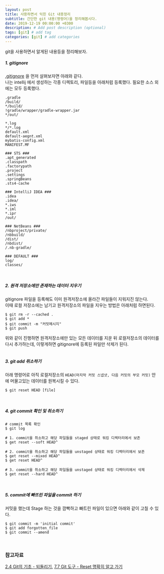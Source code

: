 ```yaml
---
layout: post
title: 사용하면서 익힌 Git 내용정리
subtitle: 간단한 git 내용(명령어)을 정리해봅시다.
date: 2019-12-19 00:00:00 +0300
description: # Add post description (optional)
tags: [git] # add tag
categories: [git] # add categories
---
```


git을 사용하면서 알게된 내용등을 정리해보자.  

##### 1. gitignore  
[.gitignore](https://git-scm.com/docs/gitignore) 을 먼저 살펴보자면 아래와 같다.  
나는 intellij 에서 생성하는 각종 디렉토리, 파일등을 아래처럼 등록했다. 필요한 소스 외에는 모두 등록했다.

```
.gradle
/build/
*/build/
!gradle/wrapper/gradle-wrapper.jar
*/out/

*.log
*/*.log
default.xml
default-aegnt.xml
mybatis-config.xml
MANIFEST.MF

### STS ###
.apt_generated
.classpath
.factorypath
.project
.settings
.springBeans
.sts4-cache

### IntelliJ IDEA ###
.idea
.idea/
*.iws
*.iml
*.ipr
/out/

### NetBeans ###
/nbproject/private/
/nbbuild/
/dist/
/nbdist/
/.nb-gradle/

### DEFAULT ###
log/
classes/
```
<br>

##### 2. 원격 저장소에만 존재하는 데이터 지우기  
gitignore 파일을 등록해도 이미 원격저장소에 올라간 파일들이 지워지진 않는다.  
이때 로컬 저장소에는 남기고 원격저장소의 파일을 지우는 방법은 아래처럼 하면된다.
```
$ git rm -r --cached .
$ git add *
$ git commit -m "커밋메시지"
$ git push 
```
위와 같이 진행하면 원격저장소에만 있는 모든 데이터를 지운 뒤 로컬저장소의 데이터를 다시 추가하는데, 이렇게하면 gitignore에 등록된 파일만 삭제가 된다.  
<br>

##### 3. git add 취소하기  
아래 명령어로 아직 로컬저장소의 `HEAD(마지막 커밋 스냅샷, 다음 커밋의 부모 커밋)` 안에 머물고있는 데이터를 원복시킬 수 있다.  
```
$ git reset HEAD [file]
```
<br>

##### 4. git commit 확인 및 취소하기  
```
# commit 목록 확인
$ git log

# 1. commit을 취소하고 해당 파일들을 staged 상태로 워킹 디렉터리에서 보존
$ get reset --soft HEAD^

# 2. commit을 취소하고 해당 파일들을 unstaged 상태로 워킹 디렉터리에서 보존
$ get reset --mixed HEAD^
$ get reset HEAD^

# 3. commit을 취소하고 해당 파일들을 unstaged 상태로 워킹 디렉터리에서 삭제
$ get reset --hard HEAD^
```
<br>

##### 5. commit에 빠뜨린 파일을 commit 하기  
커밋을 했는데 Stage 하는 것을 깜빡하고 빠트린 파일이 있으면 아래와 같이 고칠 수 있다.
```
$ git commit -m 'initial commit'
$ git add forgotten_file
$ git commit --amend
```
<br>

### 참고자료
[2.4 Git의 기초 - 되돌리기](https://git-scm.com/book/ko/v2/Git%EC%9D%98-%EA%B8%B0%EC%B4%88-%EB%90%98%EB%8F%8C%EB%A6%AC%EA%B8%B0), [7.7 Git 도구 - Reset 명확히 알고 가기](https://git-scm.com/book/ko/v2/Git-%EB%8F%84%EA%B5%AC-Reset-%EB%AA%85%ED%99%95%ED%9E%88-%EC%95%8C%EA%B3%A0-%EA%B0%80%EA%B8%B0#_git_reset)